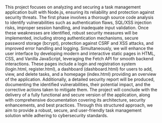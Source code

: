 This project focuses on analyzing and securing a task management application built with Node.js, ensuring its reliability and protection against security threats. The first phase involves a thorough source code analysis to identify vulnerabilities such as authentication flaws, SQL/XSS injection risks, improper session handling, and inadequate input validation. Once these weaknesses are identified, robust security measures will be implemented, including strong authentication mechanisms, secure password storage (bcrypt), protection against CSRF and XSS attacks, and improved error handling and logging. Simultaneously, we will enhance the user interface by developing modern and interactive static pages in HTML, CSS, and Vanilla JavaScript, leveraging the Fetch API for smooth backend interactions. These pages include a login and registration system (login.html, register.html), a dashboard (dashboard.html) for users to add, view, and delete tasks, and a homepage (index.html) providing an overview of the application. Additionally, a detailed security report will be produced, documenting the identified vulnerabilities, their potential impact, and the corrective actions taken to mitigate them. The project will conclude with the delivery of a fully functional and secure version of the application, along with comprehensive documentation covering its architecture, security enhancements, and best practices. Through this structured approach, we aim to provide a robust, secure, and user-friendly task management solution while adhering to cybersecurity standards.
